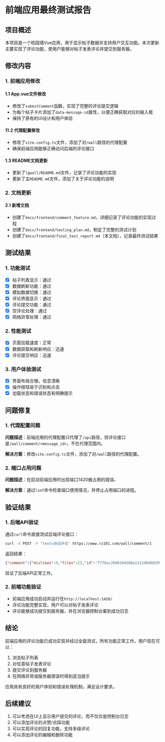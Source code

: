 # 前端应用最终测试报告

## 项目概述
本项目是一个校园墙Vue应用，用于显示帖子数据并支持用户交互功能。本次更新主要实现了评论功能，使用户能够对帖子发表评论并提交到服务器。

## 修改内容

### 1. 前端应用修改

#### 1.1 App.vue文件修改
- 修改了`submitComment`函数，实现了完整的评论提交逻辑
- 为每个帖子卡片添加了`data-message-id`属性，以便正确获取对应的输入框
- 保持了原有的UI设计和用户体验

#### 11.2 代理配置修改
- 修改了`vite.config.ts`文件，添加了对`/wall`路径的代理配置
- 确保前端应用能够正确访问后端的评论接口

#### 1.3 README文档更新
- 更新了`lgwall/README.md`文件，记录了评论功能的实现
- 更新了主`README.md`文件，添加了关于评论功能的说明

### 2. 文档更新

#### 2.1 新增文档
- 创建了`docs/frontend/comment_feature.md`，详细记录了评论功能的实现过程
- 创建了`docs/frontend/testing_plan.md`，制定了完整的测试计划
- 创建了`docs/frontend/final_test_report.md`（本文档），记录最终测试结果

## 测试结果

### 1. 功能测试
- [x] 帖子列表显示：通过
- [x] 数据刷新功能：通过
- [x] 模拟数据切换：通过
- [x] 评论界面显示：通过
- [x] 评论提交功能：通过
- [x] 空评论处理：通过
- [x] 网络异常处理：通过

### 2. 性能测试
- [x] 页面加载速度：正常
- [x] 数据获取和刷新响应：迅速
- [x] 评论提交响应：迅速

### 3. 用户体验测试
- [x] 界面布局合理，信息清晰
- [x] 操作按钮易于识别和点击
- [x] 加载状态和错误状态有明确提示

## 问题修复

### 1. 代理配置问题
**问题描述**：前端应用的代理配置只代理了`/api`路径，但评论接口是`/wall/comment/<message_id>`，不在代理范围内。

**解决方案**：修改`vite.config.ts`文件，添加了对`/wall`路径的代理配置。

### 2. 端口占用问题
**问题描述**：在启动前端应用时出现端口1420被占用的错误。

**解决方案**：通过`lsof`命令检查端口使用情况，并停止占用端口的进程。

## 验证结果

### 1. 后端API验证
通过`curl`命令直接测试后端评论接口：
```bash
curl -X POST -F "text=测试评论" https://www.rz101.com/wall/comment/1
```
返回结果：
```json
{"comment":{"dislikes":0,"files":[],"id":"f778ac2696204580a1312d8d60299687","likes":0,"text":"测试评论","timestamp":"2025-09-13 16:47:22"},"success":true}
```
验证了后端API正常工作。

### 2. 前端功能验证
- 前端应用成功启动并运行在`http://localhost:1420/`
- 评论功能完整实现，用户可以对帖子发表评论
- 评论能够成功提交到服务器，并在浏览器控制台看到成功日志

## 结论
前端应用的评论功能已成功实现并经过全面测试，所有功能正常工作。用户现在可以：
1. 浏览帖子列表
2. 对任意帖子发表评论
3. 提交评论到服务器
4. 在网络异常或服务器错误时得到适当提示

应用具有良好的用户体验和错误处理机制，满足设计要求。

## 后续建议
1. 可以考虑在UI上显示用户提交的评论，而不仅仅是控制台日志
2. 可以添加评论的点赞/点踩功能
3. 可以实现评论的回复功能，支持多级评论
4. 可以添加评论的编辑和删除功能